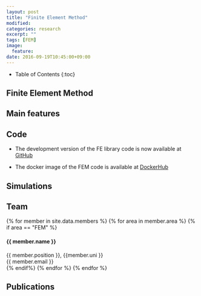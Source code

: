 ```yaml
---
layout: post
title: "Finite Element Method"
modified:
categories: research
excerpt: ""
tags: [FEM]
image:
  feature:
date: 2016-09-19T10:45:00+09:00
---
```

* Table of Contents
{:toc}

## Finite Element Method

## Main features


## Code

* The development version of the FE library code is now available at [GitHub](https://www.github.com/cb-geo/felib) 

* The docker image of the FEM code is available at [DockerHub](https://hub.docker.com/r/cbgeo/mpm/)

## Simulations

## Team
<!-- Team filled from _data/members.yaml-->
   <div class="team">
    {% for member in site.data.members %}
      {% for area in member.area %}
        {% if area == "FEM" %}
          <div class="user">
            <div class="userimg" style="background-image:url('{{ site.baseurl }}/images/cb-geo/team/{{ member.image }}')">
            </div>
            <h4>{{ member.name }}</h4>	
            {{ member.position }}, {{member.uni }}<br/>
	 <a h   ref="mailto:{{ member.email }}">{{ member.email }}</a>
          </div>
        {% endif%}
      {% endfor %}
    {% endfor %}
   </div>
<!-- End team -->

## Publications




